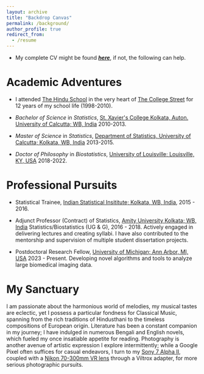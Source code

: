 ```yaml
---
layout: archive
title: "Backdrop Canvas"
permalink: /background/
author_profile: true
redirect_from:
  - /resume
---
```



* My complete CV might be found [_**here**_](https://drive.google.com/file/d/1Y3Iz-r9unOtENojvzJ5jLxP2gHLa_xhR/view?usp=sharing), if not, the following can help.

# Academic Adventures

* I attended <span style ="color:blue">[The Hindu School](https://en.wikipedia.org/wiki/Hindu_School,_Kolkata)</span> in the very heart of <span style ="color:blue">[The College Street](https://en.wikipedia.org/wiki/College_Street_(Kolkata))</span> for 12 years of my school life (1998-2010).

* _Bachelor of Science_ in _Statistics_, <span style ="color:blue">[St. Xavier's College Kolkata, Auton. University of Calcutta; WB, India](http://www.sxccal.edu/)</span> 2010-2013. 

* _Master of Science_ in _Statistics_, <span style ="color:blue">[Department of Statistics, University of Calcutta; Kolkata, WB, India](https://www.caluniv.ac.in/academic/Statistics.html)</span> 2013-2015. 

* _Doctor of Philosophy_ in _Biostatistics_, <span style ="color:blue">[University of Louisville; Louisville, KY, USA](https://louisville.edu/)</span> 2018-2022. 


# Professional Pursuits

* Statistical Trainee, <span style ="color:blue">[Indian Statistical Insititute; Kolkata, WB, India](https://www.isical.ac.in/)</span>, 2015 - 2016.

* Adjunct Professor (Contract) of Statistics, <span style ="color:blue">[Amity University Kolkata; WB, India](https://www.amity.edu/kolkata/)</span> Statistics/Biostatistics (UG & G), 2016 - 2018.
Actively engaged in delivering lectures and creating syllabi. I have also contributed to the mentorship and supervision of multiple student dissertation projects. 

* Postdoctoral Research Fellow, <span style ="color:blue">[University of Michigan; Ann Arbor, MI, USA](https://umich.edu/)</span> 2023 - Present.
Developing novel algorithms and tools to analyze large biomedical imaging data.

# My Sanctuary

I am passionate about the harmonious world of melodies, my musical tastes are eclectic, yet I possess a particular fondness for Classical Music, spanning from the rich traditions of Hindusthani to the timeless compositions of European origin. Literature has been a constant companion in my journey; I have indulged in numerous Bengali and English novels, which fueled my once insatiable appetite for reading. Photography is another avenue of artistic expression I explore intermittently; while a Google Pixel often suffices for casual endeavors, I turn to my <span style ="color:red">[Sony 7 Alpha II](https://en.wikipedia.org/wiki/Sony_%CE%B17)</span>, coupled with a <span style ="color:red">[Nikon 70-300mm VR lens](https://downloadcenter.nikonimglib.com/en/products/287/AF-S_VR_Zoom-Nikkor_70-300mm_f_45-56G_IF-ED.html)</span> through a Viltrox adapter, for more serious photographic pursuits. 


